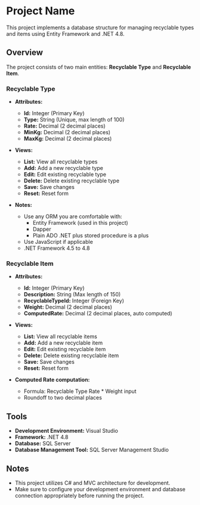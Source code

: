 # Project Name

This project implements a database structure for managing recyclable types and items using Entity Framework and .NET 4.8.

## Overview

The project consists of two main entities: **Recyclable Type** and **Recyclable Item**.

### Recyclable Type

- **Attributes:**
  - **Id:** Integer (Primary Key)
  - **Type:** String (Unique, max length of 100)
  - **Rate:** Decimal (2 decimal places)
  - **MinKg:** Decimal (2 decimal places)
  - **MaxKg:** Decimal (2 decimal places)

- **Views:**
  - **List:** View all recyclable types
  - **Add:** Add a new recyclable type
  - **Edit:** Edit existing recyclable type
  - **Delete:** Delete existing recyclable type
  - **Save:** Save changes
  - **Reset:** Reset form

- **Notes:**
  - Use any ORM you are comfortable with:
    - Entity Framework (used in this project)
    - Dapper 
    - Plain ADO .NET plus stored procedure is a plus 
  - Use JavaScript if applicable
  - .NET Framework 4.5 to 4.8

### Recyclable Item

- **Attributes:**
  - **Id:** Integer (Primary Key)
  - **Description:** String (Max length of 150)
  - **RecyclableTypeId:** Integer (Foreign Key)
  - **Weight:** Decimal (2 decimal places)
  - **ComputedRate:** Decimal (2 decimal places, auto computed)

- **Views:**
  - **List:** View all recyclable items
  - **Add:** Add a new recyclable item
  - **Edit:** Edit existing recyclable item
  - **Delete:** Delete existing recyclable item
  - **Save:** Save changes
  - **Reset:** Reset form

- **Computed Rate computation:**
  - Formula: Recyclable Type Rate * Weight input
  - Roundoff to two decimal places

## Tools

- **Development Environment:** Visual Studio
- **Framework:** .NET 4.8
- **Database:** SQL Server
- **Database Management Tool:** SQL Server Management Studio

## Notes

- This project utilizes C# and MVC architecture for development.
- Make sure to configure your development environment and database connection appropriately before running the project.
